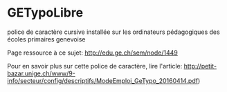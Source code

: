 # GETypoLibre
police de caractère cursive installée sur les ordinateurs pédagogiques des écoles primaires genevoise

Page ressource à ce sujet: http://edu.ge.ch/sem/node/1449

Pour en savoir plus sur cette police de caractère, lire l'article: http://petit-bazar.unige.ch/www/9-info/secteur/config/descriptifs/ModeEmploi_GeTypo_20160414.pdf)

